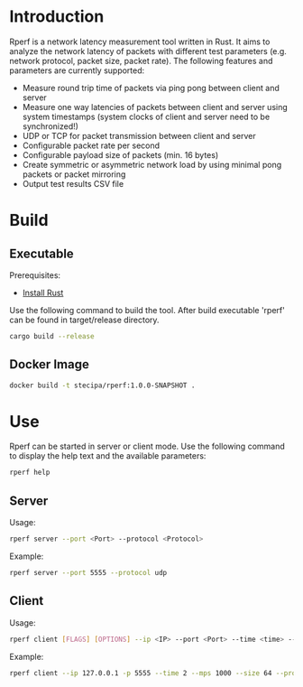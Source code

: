 # Introduction
Rperf is a network latency measurement tool written in Rust. It aims to analyze the network latency of packets with 
different test parameters (e.g. network protocol, packet size, packet rate). The following features and parameters are 
currently supported:
* Measure round trip time of packets via ping pong between client and server
* Measure one way latencies of packets between client and server using system timestamps 
  (system clocks of client and server need to be synchronized!)
* UDP or TCP for packet transmission between client and server
* Configurable packet rate per second
* Configurable payload size of packets (min. 16 bytes)
* Create symmetric or asymmetric network load by using minimal pong packets or packet mirroring
* Output test results CSV file

# Build
## Executable
Prerequisites:
* [Install Rust](https://www.rust-lang.org/tools/install)

Use the following command to build the tool. After build executable 'rperf' can be found in target/release directory.
```bash
cargo build --release
```
## Docker Image
```bash
docker build -t stecipa/rperf:1.0.0-SNAPSHOT .
```

# Use
Rperf can be started in server or client mode. Use the following command to display the help text and the available parameters:
```bash
rperf help 
```
## Server
Usage:
```bash
rperf server --port <Port> --protocol <Protocol>
```
Example:
```bash
rperf server --port 5555 --protocol udp
```
## Client
Usage:
```bash
rperf client [FLAGS] [OPTIONS] --ip <IP> --port <Port> --time <time> --mps <time> --size <size> --protocol <Protocol>
```
Example:
```bash
rperf client --ip 127.0.0.1 -p 5555 --time 2 --mps 1000 --size 64 --protocol udp --log result.csv --owl --rtt
```


